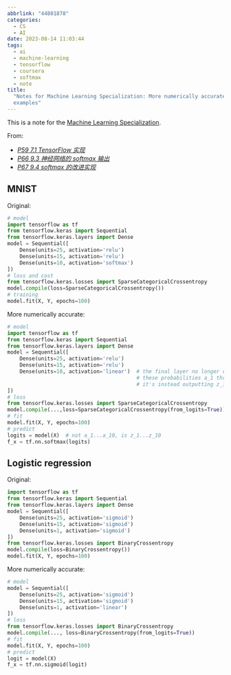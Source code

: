 ```yaml
---
abbrlink: "44801878"
categories:
  - CS
  - AI
date: 2023-08-14 11:03:44
tags:
  - ai
  - machine-learning
  - tensorflow
  - coursera
  - softmax
  - note
title:
  "Notes for Machine Learning Specialization: More numerically accurate code
  examples"
---
```


This is a note for the [Machine Learning Specialization](https://www.coursera.org/specializations/machine-learning-introduction).

<!--more-->

From:

- _[P59 7.1 TensorFlow 实现](https://www.bilibili.com/video/BV19B4y1W76i?p=59)_
- _[P66 9.3 神经网络的 softmax 输出](https://www.bilibili.com/video/BV19B4y1W76i?p=66)_
- _[P67 9.4 softmax 的改进实现](https://www.bilibili.com/video/BV19B4y1W76i?p=67)_

## MNIST

Original:

```python
# model
import tensorflow as tf
from tensorflow.keras import Sequential
from tensorflow.keras.layers import Dense
model = Sequential([
    Dense(units=25, activation='relu')
    Dense(units=15, activation='relu')
    Dense(units=10, activation='softmax')
])
# loss and cost
from tensorflow.keras.losses import SparseCategoricalCrossentropy
model.compile(loss=SparseCategoricalCrossentropy())
# training
model.fit(X, Y, epochs=100)
```

More numerically accurate:

```python
# model
import tensorflow as tf
from tensorflow.keras import Sequential
from tensorflow.keras.layers import Dense
model = Sequential([
    Dense(units=25, activation='relu')
    Dense(units=15, activation='relu')
    Dense(units=10, activation='linear')  # the final layer no longer outputs
                                          # these probabilities a_1 through a_10
                                          # it's instead outputting z_1 through z_10
])
# loss
from tensorflow.keras.losses import SparseCategoricalCrossentropy
model.compile(...,loss=SparseCategoricalCrossentropy(from_logits=True))  # from_logits is the key
# fit
model.fit(X, Y, epochs=100)
# predict
logits = model(X)  # not a_1...a_10, is z_1...z_10
f_x = tf.nn.softmax(logits)
```

## Logistic regression

Original:

```python
import tensorflow as tf
from tensorflow.keras import Sequential
from tensorflow.keras.layers import Dense
model = Sequential([
    Dense(units=25, activation='sigmoid')
    Dense(units=15, activation='sigmoid')
    Dense(units=1, activation='sigmoid')
])
from tensorflow.keras.losses import BinaryCrossentropy
model.compile(loss=BinaryCrossentropy())
model.fit(X, Y, epochs=100)
```

More numerically accurate:

```python
# model
model = Sequential([
    Dense(units=25, activation='sigmoid')
    Dense(units=15, activation='sigmoid')
    Dense(units=1, activation='linear')
])
# loss
from tensorflow.keras.losses import BinaryCrossentropy
model.compile(..., loss=BinaryCrossentropy(from_logits=True))
# fit
model.fit(X, Y, epochs=100)
# predict
logit = model(X)
f_x = tf.nn.sigmoid(logit)
```
